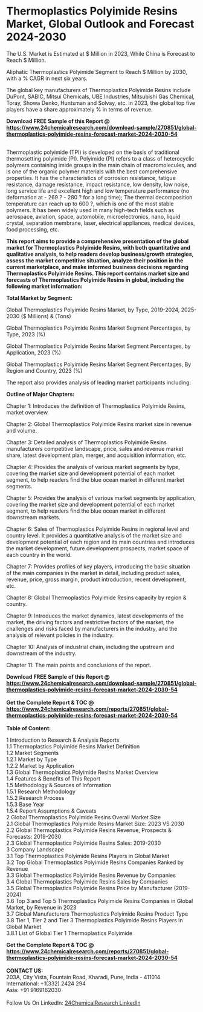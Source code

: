 <h1>Thermoplastics Polyimide Resins Market, Global Outlook and Forecast 2024-2030</h1><p>
The U.S. Market is Estimated at $ Million in 2023, While China is Forecast to Reach $ Million.</p><p>
Aliphatic Thermoplastics Polyimide Segment to Reach $ Million by 2030, with a % CAGR in next six years.</p><p>
The global key manufacturers of Thermoplastics Polyimide Resins include DuPont, SABIC, Mitsui Chemicals, UBE Industries, Mitsubishi Gas Chemical, Toray, Showa Denko, Huntsman and Solvay, etc. in 2023, the global top five players have a share approximately % in terms of revenue.</p><div><b>Download FREE Sample of this Report @ 
            <a href="https://www.24chemicalresearch.com/download-sample/270851/global-thermoplastics-polyimide-resins-forecast-market-2024-2030-54">
            https://www.24chemicalresearch.com/download-sample/270851/global-thermoplastics-polyimide-resins-forecast-market-2024-2030-54</a></b></div><br><p>
Thermoplastic polyimide (TPI) is developed on the basis of traditional thermosetting polyimide (PI). Polyimide (PI) refers to a class of heterocyclic polymers containing imide groups in the main chain of macromolecules, and is one of the organic polymer materials with the best comprehensive properties. It has the characteristics of corrosion resistance, fatigue resistance, damage resistance, impact resistance, low density, low noise, long service life and excellent high and low temperature performance (no deformation at - 269 ? - 280 ? for a long time); The thermal decomposition temperature can reach up to 600 ?, which is one of the most stable polymers. It has been widely used in many high-tech fields such as aerospace, aviation, space, automobile, microelectronics, nano, liquid crystal, separation membrane, laser, electrical appliances, medical devices, food processing, etc.</p><p>
<strong>This report aims to provide a comprehensive presentation of the global market for Thermoplastics Polyimide Resins, with both quantitative and qualitative analysis, to help readers develop business/growth strategies, assess the market competitive situation, analyze their position in the current marketplace, and make informed business decisions regarding Thermoplastics Polyimide Resins. This report contains market size and forecasts of Thermoplastics Polyimide Resins in global, including the following market information:</strong>
</p><p>
<strong>Total Market by Segment:</strong></p><p>
Global Thermoplastics Polyimide Resins Market, by Type, 2019-2024, 2025-2030 ($ Millions) &amp; (Tons)</p><p>
Global Thermoplastics Polyimide Resins Market Segment Percentages, by Type, 2023 (%)</p><p>
</p><p>
Global Thermoplastics Polyimide Resins Market Segment Percentages, by Application, 2023 (%)</p><p>
</p><p>
Global Thermoplastics Polyimide Resins Market Segment Percentages, By Region and Country, 2023 (%)</p><p>
</p><p>
The report also provides analysis of leading market participants including:</p><p>
</p><p>
</p><p>
</p><p><strong>Outline of Major Chapters:</strong></p><p>
</p><p>Chapter 1: Introduces the definition of Thermoplastics Polyimide Resins, market overview.</p><p>
Chapter 2: Global Thermoplastics Polyimide Resins market size in revenue and volume.</p><p>
Chapter 3: Detailed analysis of Thermoplastics Polyimide Resins manufacturers competitive landscape, price, sales and revenue market share, latest development plan, merger, and acquisition information, etc.</p><p>
Chapter 4: Provides the analysis of various market segments by type, covering the market size and development potential of each market segment, to help readers find the blue ocean market in different market segments.</p><p>
Chapter 5: Provides the analysis of various market segments by application, covering the market size and development potential of each market segment, to help readers find the blue ocean market in different downstream markets.</p><p>
Chapter 6: Sales of Thermoplastics Polyimide Resins in regional level and country level. It provides a quantitative analysis of the market size and development potential of each region and its main countries and introduces the market development, future development prospects, market space of each country in the world.</p><p>
Chapter 7: Provides profiles of key players, introducing the basic situation of the main companies in the market in detail, including product sales, revenue, price, gross margin, product introduction, recent development, etc.</p><p>
Chapter 8: Global Thermoplastics Polyimide Resins capacity by region &amp; country.</p><p>
Chapter 9: Introduces the market dynamics, latest developments of the market, the driving factors and restrictive factors of the market, the challenges and risks faced by manufacturers in the industry, and the analysis of relevant policies in the industry.</p><p>
Chapter 10: Analysis of industrial chain, including the upstream and downstream of the industry.</p><p>
Chapter 11: The main points and conclusions of the report.</p><div><b>Download FREE Sample of this Report @ 
            <a href="https://www.24chemicalresearch.com/download-sample/270851/global-thermoplastics-polyimide-resins-forecast-market-2024-2030-54">
            https://www.24chemicalresearch.com/download-sample/270851/global-thermoplastics-polyimide-resins-forecast-market-2024-2030-54</a></b></div><br><div><b>Get the Complete Report & TOC @ 
            <a href="https://www.24chemicalresearch.com/reports/270851/global-thermoplastics-polyimide-resins-forecast-market-2024-2030-54">
            https://www.24chemicalresearch.com/reports/270851/global-thermoplastics-polyimide-resins-forecast-market-2024-2030-54</a></b></div><br>
            <b>Table of Content:</b><p>1 Introduction to Research & Analysis Reports<br />
    1.1 Thermoplastics Polyimide Resins Market Definition<br />
    1.2 Market Segments<br />
        1.2.1 Market by Type<br />
        1.2.2 Market by Application<br />
    1.3 Global Thermoplastics Polyimide Resins Market Overview<br />
    1.4 Features & Benefits of This Report<br />
    1.5 Methodology & Sources of Information<br />
        1.5.1 Research Methodology<br />
        1.5.2 Research Process<br />
        1.5.3 Base Year<br />
        1.5.4 Report Assumptions & Caveats<br />
2 Global Thermoplastics Polyimide Resins Overall Market Size<br />
    2.1 Global Thermoplastics Polyimide Resins Market Size: 2023 VS 2030<br />
    2.2 Global Thermoplastics Polyimide Resins Revenue, Prospects & Forecasts: 2019-2030<br />
    2.3 Global Thermoplastics Polyimide Resins Sales: 2019-2030<br />
3 Company Landscape<br />
    3.1 Top Thermoplastics Polyimide Resins Players in Global Market<br />
    3.2 Top Global Thermoplastics Polyimide Resins Companies Ranked by Revenue<br />
    3.3 Global Thermoplastics Polyimide Resins Revenue by Companies<br />
    3.4 Global Thermoplastics Polyimide Resins Sales by Companies<br />
    3.5 Global Thermoplastics Polyimide Resins Price by Manufacturer (2019-2024)<br />
    3.6 Top 3 and Top 5 Thermoplastics Polyimide Resins Companies in Global Market, by Revenue in 2023<br />
    3.7 Global Manufacturers Thermoplastics Polyimide Resins Product Type<br />
    3.8 Tier 1, Tier 2 and Tier 3 Thermoplastics Polyimide Resins Players in Global Market<br />
        3.8.1 List of Global Tier 1 Thermoplastics Polyimide</p><div><b>Get the Complete Report & TOC @ 
            <a href="https://www.24chemicalresearch.com/reports/270851/global-thermoplastics-polyimide-resins-forecast-market-2024-2030-54">
            https://www.24chemicalresearch.com/reports/270851/global-thermoplastics-polyimide-resins-forecast-market-2024-2030-54</a></b></div><br><b>CONTACT US:</b><br>
            203A, City Vista, Fountain Road, Kharadi, Pune, India - 411014<br>
            International: +1(332) 2424 294<br>
            Asia: +91 9169162030 <br><br>
            Follow Us On LinkedIn: <a href="https://www.linkedin.com/company/24chemicalresearch/">24ChemicalResearch LinkedIn</a>